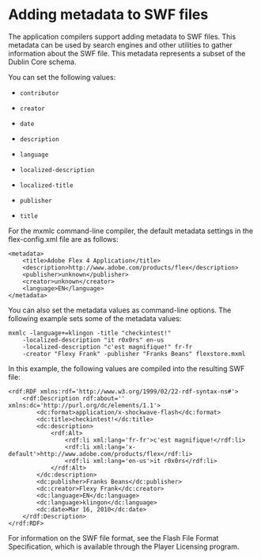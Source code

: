 # Adding metadata to SWF files

The application compilers support adding metadata to SWF files. This metadata
can be used by search engines and other utilities to gather information about
the SWF file. This metadata represents a subset of the Dublin Core schema.

You can set the following values:

- `contributor`

- `creator`

- `date`

- `description`

- `language`

- `localized-description`

- `localized-title`

- `publisher`

- `title`

For the mxmlc command-line compiler, the default metadata settings in the
flex-config.xml file are as follows:

    <metadata>
        <title>Adobe Flex 4 Application</title>
        <description>http://www.adobe.com/products/flex</description>
        <publisher>unknown</publisher>
        <creator>unknown</creator>
        <language>EN</language>
    </metadata>

You can also set the metadata values as command-line options. The following
example sets some of the metadata values:

    mxmlc -language+=klingon -title "checkintest!"
        -localized-description "it r0x0rs" en-us
        -localized-description "c'est magnifique!" fr-fr
        -creator "Flexy Frank" -publisher "Franks Beans" flexstore.mxml

In this example, the following values are compiled into the resulting SWF file:

    <rdf:RDF xmlns:rdf='http://www.w3.org/1999/02/22-rdf-syntax-ns#'>
        <rdf:Description rdf:about='' xmlns:dc='http://purl.org/dc/elements/1.1'>
            <dc:format>application/x-shockwave-flash</dc:format>
            <dc:title>checkintest!</dc:title>
            <dc:description>
                <rdf:Alt>
                    <rdf:li xml:lang='fr-fr'>c'est magnifique!</rdf:li>
                    <rdf:li xml:lang='x-default'>http://www.adobe.com/products/flex</rdf:li>
                    <rdf:li xml:lang='en-us'>it r0x0rs</rdf:li>
                </rdf:Alt>
            </dc:description>
            <dc:publisher>Franks Beans</dc:publisher>
            <dc:creator>Flexy Frank</dc:creator>
            <dc:language>EN</dc:language>
            <dc:language>klingon</dc:language>
            <dc:date>Mar 16, 2010</dc:date>
        </rdf:Description>
    </rdf:RDF>

For information on the SWF file format, see the Flash File Format Specification,
which is available through the Player Licensing program.

